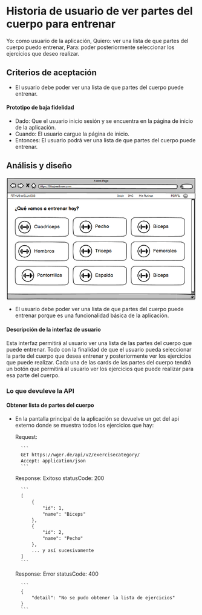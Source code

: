 # Historia de usuario de ver partes del cuerpo para entrenar

Yo: como usuario de la aplicación,
Quiero: ver una lista de que partes del cuerpo puedo entrenar,
Para: poder posteriormente seleccionar los ejercicios que deseo realizar.

## Criterios de aceptación

- El usuario debe poder ver una lista de que partes del cuerpo puede entrenar.

#### Prototipo de baja fidelidad

- Dado: Que el usuario inicio sesión y se encuentra en la página de inicio de la aplicación.
- Cuando: El usuario cargue la página de inicio.
- Entonces: El usuario podrá ver una lista de que partes del cuerpo puede entrenar.

## Análisis y diseño

<img src="../assets/historia20.png" alt="Historia de usuario de ver partes del cuerpo para entrenar" width="500px" ><br/>

- El usuario debe poder ver una lista de que partes del cuerpo puede entrenar porque es una funcionalidad básica de la aplicación.

#### Descripción de la interfaz de usuario

Esta interfaz permitirá al usuario ver una lista de las partes del cuerpo que puede entrenar. Todo con la finalidad de que el usuario pueda seleccionar la parte del cuerpo que desea entrenar y posteriormente ver los ejercicios que puede realizar. Cada una de las cards de las partes del cuerpo tendrá un botón que permitirá al usuario ver los ejercicios que puede realizar para esa parte del cuerpo.

### Lo que devuleve la API

#### Obtener lista de partes del cuerpo

- En la pantalla principal de la aplicación se devuelve un get del api externo donde se muestra todos los ejercicios que hay:

    Request:

        ```
        GET https://wger.de/api/v2/exercisecategory/
        Accept: application/json
        ```

    Response: Exitoso statusCode: 200
    
        ```
        [
            {
                "id": 1,
                "name": "Biceps"
            },
            {
                "id": 2,
                "name": "Pecho"
            },
            ... y así sucesivamente
        ]
        ```
    
    Response: Error statusCode: 400
    
        ```
        {
            "detail": "No se pudo obtener la lista de ejercicios"
        }
        ```